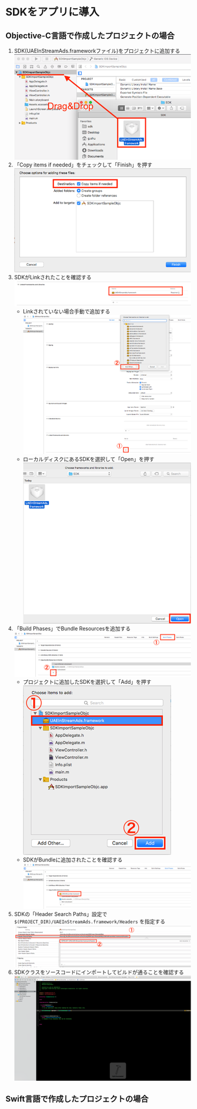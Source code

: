 
# SDKをアプリに導入

## Objective-C言語で作成したプロジェクトの場合

1. SDK(UAEInStreamAds.frameworkファイル)をプロジェクトに追加する
![image](https://github.com/inexcii/PracticeReadme/blob/master/ReadmePics/add_drag_and_drop.png)
1. 「Copy items if needed」をチェックして「Finish」を押す
![image](https://github.com/inexcii/PracticeReadme/blob/master/ReadmePics/add_options.png)
1. SDKがLinkされたことを確認する
![image](https://github.com/inexcii/PracticeReadme/blob/master/ReadmePics/link_confirm.png)
	- Linkされていない場合手動で追加する
	![image](https://github.com/inexcii/PracticeReadme/blob/master/ReadmePics/link_no_sdk_add.png)
	- ローカルディスクにあるSDKを選択して「Open」を押す
	![image](https://github.com/inexcii/PracticeReadme/blob/master/ReadmePics/link_no_sdk_confirm.png)
1. 「Build Phases」でBundle Resourcesを追加する
![image](https://github.com/inexcii/PracticeReadme/blob/master/ReadmePics/bundle_add.png)
	- プロジェクトに追加したSDKを選択して「Add」を押す　　　　　　　　　　　　　
	![image](https://github.com/inexcii/PracticeReadme/blob/master/ReadmePics/bundle_choose.png)
	- SDKがBundleに追加されたことを確認する
	![image](https://github.com/inexcii/PracticeReadme/blob/master/ReadmePics/bundle_confirm.png)
1. SDKの「Header Search Paths」設定で `$(PROJECT_DIR)/UAEInStreamAds.framework/Headers` を指定する
![image](https://github.com/inexcii/PracticeReadme/blob/master/ReadmePics/path_settings.png)
1. SDKクラスをソースコードにインポートしてビルドが通ることを確認する
![image](https://github.com/inexcii/PracticeReadme/blob/master/ReadmePics/class_import_success.png)


## Swift言語で作成したプロジェクトの場合


